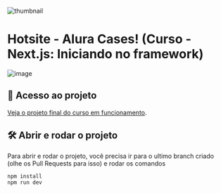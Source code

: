 ![thumbnail](https://user-images.githubusercontent.com/13791385/151838363-f7ab53a0-db8a-46dd-9aa1-e4aa0d3586f7.png)


# Hotsite - Alura Cases! (Curso - Next.js: Iniciando no framework)

![image](https://user-images.githubusercontent.com/13791385/151838604-c6e1c42a-6ea9-4059-8973-b5d588158b9c.png)

## 📁 Acesso ao projeto

[Veja o projeto final do curso em funcionamento](https://devsoutinho-curso-nextjs-alura-01.vercel.app/).

## 🛠️ Abrir e rodar o projeto

Para abrir e rodar o projeto, você precisa ir para o ultimo branch criado (olhe os Pull Requests para isso) e rodar os comandos

```js
npm install
npm run dev
```
